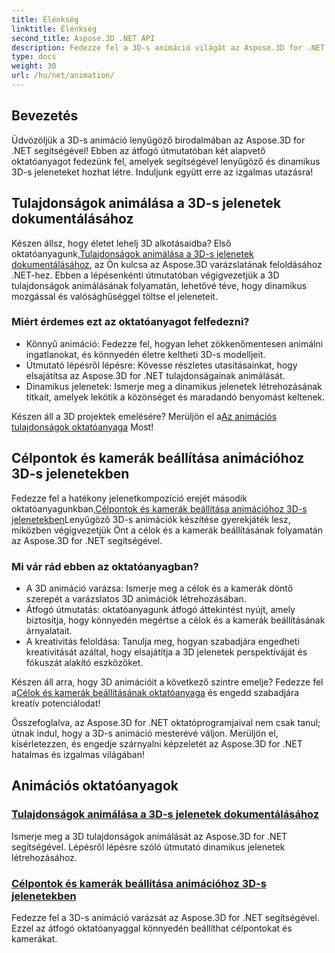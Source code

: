 ```yaml
---
title: Élénkség
linktitle: Élénkség
second_title: Aspose.3D .NET API
description: Fedezze fel a 3D-s animáció világát az Aspose.3D for .NET oktatóanyagaival. Tanuljon meg könnyedén animálni a tulajdonságokat, és könnyedén beállítani célokat és kamerákat dinamikus jelenetekhez.
type: docs
weight: 30
url: /hu/net/animation/
---
```

## Bevezetés

Üdvözöljük a 3D-s animáció lenyűgöző birodalmában az Aspose.3D for .NET segítségével! Ebben az átfogó útmutatóban két alapvető oktatóanyagot fedezünk fel, amelyek segítségével lenyűgöző és dinamikus 3D-s jeleneteket hozhat létre. Induljunk együtt erre az izgalmas utazásra!

## Tulajdonságok animálása a 3D-s jelenetek dokumentálásához
Készen állsz, hogy életet lehelj 3D alkotásaidba? Első oktatóanyagunk,[Tulajdonságok animálása a 3D-s jelenetek dokumentálásához](./property-to-document/), az Ön kulcsa az Aspose.3D varázslatának feloldásához .NET-hez. Ebben a lépésenkénti útmutatóban végigvezetjük a 3D tulajdonságok animálásának folyamatán, lehetővé téve, hogy dinamikus mozgással és valósághűséggel töltse el jeleneteit.

### Miért érdemes ezt az oktatóanyagot felfedezni?
- Könnyű animáció: Fedezze fel, hogyan lehet zökkenőmentesen animálni ingatlanokat, és könnyedén életre keltheti 3D-s modelljeit.
- Útmutató lépésről lépésre: Kövesse részletes utasításainkat, hogy elsajátítsa az Aspose.3D for .NET tulajdonságainak animálását.
- Dinamikus jelenetek: Ismerje meg a dinamikus jelenetek létrehozásának titkait, amelyek lekötik a közönséget és maradandó benyomást keltenek.

 Készen áll a 3D projektek emelésére? Merüljön el a[Az animációs tulajdonságok oktatóanyaga](./property-to-document/) Most!

## Célpontok és kamerák beállítása animációhoz 3D-s jelenetekben
 Fedezze fel a hatékony jelenetkompozíció erejét második oktatóanyagunkban,[Célpontok és kamerák beállítása animációhoz 3D-s jelenetekben](./setup-target-camera/)Lenyűgöző 3D-s animációk készítése gyerekjáték lesz, miközben végigvezetjük Önt a célok és a kamerák beállításának folyamatán az Aspose.3D for .NET segítségével.

### Mi vár rád ebben az oktatóanyagban?
- A 3D animáció varázsa: Ismerje meg a célok és a kamerák döntő szerepét a varázslatos 3D animációk létrehozásában.
- Átfogó útmutatás: oktatóanyagunk átfogó áttekintést nyújt, amely biztosítja, hogy könnyedén megértse a célok és a kamerák beállításának árnyalatait.
- A kreativitás feloldása: Tanulja meg, hogyan szabadjára engedheti kreativitását azáltal, hogy elsajátítja a 3D jelenetek perspektíváját és fókuszát alakító eszközöket.

 Készen áll arra, hogy 3D animációit a következő szintre emelje? Fedezze fel a[Célok és kamerák beállításának oktatóanyaga](./setup-target-camera/) és engedd szabadjára kreatív potenciálodat!

Összefoglalva, az Aspose.3D for .NET oktatóprogramjaival nem csak tanul; útnak indul, hogy a 3D-s animáció mesterévé váljon. Merüljön el, kísérletezzen, és engedje szárnyalni képzeletét az Aspose.3D for .NET hatalmas és izgalmas világában!
## Animációs oktatóanyagok
### [Tulajdonságok animálása a 3D-s jelenetek dokumentálásához](./property-to-document/)
Ismerje meg a 3D tulajdonságok animálását az Aspose.3D for .NET segítségével. Lépésről lépésre szóló útmutató dinamikus jelenetek létrehozásához.
### [Célpontok és kamerák beállítása animációhoz 3D-s jelenetekben](./setup-target-camera/)
Fedezze fel a 3D-s animáció varázsát az Aspose.3D for .NET segítségével. Ezzel az átfogó oktatóanyaggal könnyedén beállíthat célpontokat és kamerákat.